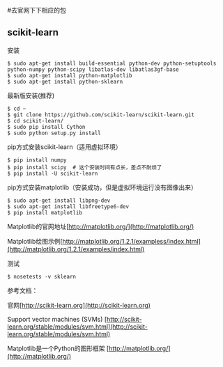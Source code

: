 #去官网下下相应的包

## scikit-learn

安装
```
$ sudo apt-get install build-essential python-dev python-setuptools python-numpy python-scipy libatlas-dev libatlas3gf-base
$ sudo apt-get install python-matplotlib
$ sudo apt-get install python-sklearn
```

最新版安装(推荐)
```
$ cd ~
$ git clone https://github.com/scikit-learn/scikit-learn.git
$ cd scikit-learn/
$ sudo pip install Cython
$ sudo python setup.py install
```

pip方式安装scikit-learn（适用虚拟环境）
```
$ pip install numpy
$ pip install scipy  # 这个安装时间有点长，差点不耐烦了
$ pip install -U scikit-learn
```

pip方式安装matplotlib（安装成功，但是虚拟环境运行没有图像出来）
```
$ sudo apt-get install libpng-dev
$ sudo apt-get install libfreetype6-dev
$ pip install matplotlib
```

Matplotlib的官网地址[http://matplotlib.org/](http://matplotlib.org/)

Matplotlib绘图示例[http://matplotlib.org/1.2.1/exampless/index.html](http://matplotlib.org/1.2.1/examples/index.html)

测试
```
$ nosetests -v sklearn
```

参考文档：

官网[http://scikit-learn.org](http://scikit-learn.org)

Support vector machines (SVMs)
[http://scikit-learn.org/stable/modules/svm.html](http://scikit-learn.org/stable/modules/svm.html)


Matplotlib是一个Python的图形框架
[http://matplotlib.org/](http://matplotlib.org/)